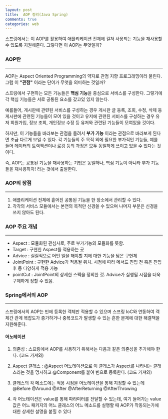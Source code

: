 ```yaml
---
layout: post
title:  AOP 정리(Java Spring)
comments: true 
categories: web
---
```


스프링에서는 이 AOP를 활용하여 애플리케이션 전체에 걸쳐 사용되는 기능을 재사용할 수 있도록 지원해준다.
그렇다면 이 AOP는 무엇일까?

### AOP란
- - -
AOP는 Aspect Oriented Programming의 약자로 관점 지향 프로그래밍이라 불린다. 그럼 이 **"관점"** 이라는 단어가 무엇을 의미하는 것일까?

스프링에서 구현하는 모든 기능들은 **핵심 기능**을 중심으로 서비스를 구성한다. 그렇기에 각 핵심 기능들은 서로 공통된 요소를 갖고있 있지 않는다.

예를들어, 게시판에 관련된 서비스를 구성하는 경우 게시판 글 등록, 조회, 수정, 삭제 등 게시판에 관련된 기능들이 모여 있을 것이고 유저에 관련된 서비스를 구성하는 경우 유저 회원가입, 정보 조회, 개인정보 수정 등 유저와 관련된 기능들이 모여있을 것이다.



하지만, 이 기능들을 바라보는 관점을 돌려서 **부가 기능** 이라는 관점으로 바라보게 된다면 조금 다르게 보일 수 있다.
각 기능들의 주 목적 외에 필요한 부가적인 기능들, 예를 들어 데이터의 트랙잭션이나 로깅 등의 과정은 모두 동일하게 쓰이고 있을 수 있다는 것이다.

즉, AOP는 공통된 기능을 재사용하는 기법은 동일하나, 핵심 기능이 아니라 부가 기능들을 재사용하자! 라는 것에서 출발한다.

### AOP의 장점
---
1. 애플리케이션 전체에 흩어진 공통된 기능을 한 장소에서 관리할 수 있다.
2. 각각의 서비스 모듈에서는 본연의 목적만 신경쓸 수 있으며 나머지 부분은 신경을 쓰지 않아도 된다.

### AOP 주요 개념
---
* Aspect : 모듈화된 관심사로, 주로 부가기능의 모듈화를 뜻함.
* Target : 구현한 Aspect를 적용하는 곳
* Advice : 실질적으로 어떤 일을 해야할 지에 대한 기능을 담은 구현체
* JointPoint : 구현한 Advice가 적용될 위치. 시점에 따라 메서드 진입 전 혹은 진입 후 등 다양하게 적용 가능
* pointCut : JointPoint의 상세한 스펙을 정의한 것. Advice가 실행될 시점을 더욱 구체하게 정할 수 있음.

### Spring에서의 AOP
---
스프링에서의 AOP는 빈에 등록한 객체만 적용할 수 있으며 스프링 IoC와 연동하여 객체간 관계 복잡도가 증가하거나 중복코드가 발생할 수 있는 흔한 문제에 대한 해결책을 지원해준다.

#### 어노테이션 
1. 의존성 : 스프링에서 AOP를 사용하기 위해서는 다음과 같은 의존성을 추가해야 한다.
    (코드 가져와)

2. Aspect 클래스 : @Aspect 어노테이션으로 이 클래스가 Aspect를 나타내는 클래스라는 것을 명시하고 @Component를 붙여 빈으로 등록한다.
    (코드 가져와)

3. 클래스의 각 메소드에는 적용 시점을 어노테이션을 통해 지정할 수 있는데
    @Before
    @Around
    @After
    @AfterReturning
    @AfterThrowing

4. 각 어노테이션은 value를 통해 파라미터를 전달할 수 있는데, 여기 들어가는 value값은 어느 패키지의 어느 클래스의 어느 메소드를 실행할 때 AOP가 작동되는가에 대한 상세한 설명을 붙힐 수 있다



